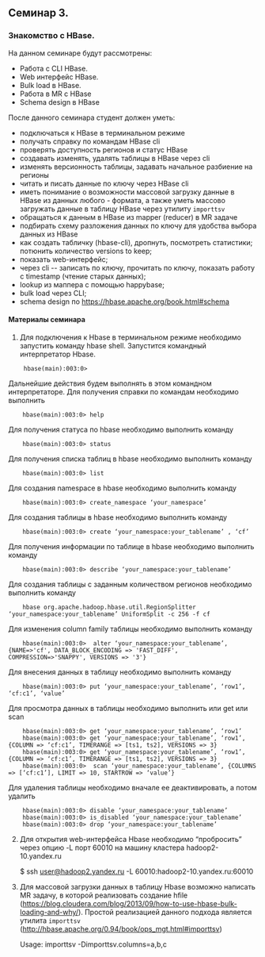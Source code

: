 ## Семинар 3.
### Знакомство с HBase.

На данном семинаре будут рассмотрены:

- Работа с CLI HBase.
- Web интерфейс HBase.
- Bulk load в HBase.
- Работа в MR c HBase
- Schema design в HBase

После данного семинара студент должен уметь:

- подключаться к HBase в терминальном режиме
- получать справку по командам HBase cli
- проверять доступность регионов и статус HBase
- создавать изменять, удалять таблицы в HBase через cli
- изменять версионность таблицы, задавать начальное разбиение на регионы
- читать и писать данные по ключу через HBase cli
- иметь понимание о возможности массовой загрузку данные в HBase из данных любого - формата, а также уметь массово загружать данные в таблицу HBase через утилиту `importtsv`
- обращаться к данным в HBase из mapper (reducer) в MR задаче
- подбирать схему разложения данных по ключу для удобства выбора данных из HBase
- как создать табличку (hbase-cli), дропнуть, посмотреть статистики; потюнить количество versions to keep;
- показать web-интерфейс;
- через cli -- записать по ключу, прочитать по ключу, показать работу с timestamp (чтение старых данных);
- lookup из маппера с помощью happybase;
- bulk load через CLI;
- schema design по https://hbase.apache.org/book.html#schema

#### Материалы семинара
1. Для подключения к Hbase в терминальном режиме необходимо запустить команду hbase shell. Запустится командный интерпретатор Hbase.

        hbase(main):003:0>
Дальнейшие действия будем выполнять в этом командном интерпретаторе.
Для получения справки по командам необходимо выполнить

        hbase(main):003:0> help
Для получения статуса по hbase необходимо выполнить команду

        hbase(main):003:0> status
Для получения списка таблиц в hbase необходимо выполнить команду

        hbase(main):003:0> list
Для создания namespace в hbase необходимо выполнить команду

        hbase(main):003:0> create_namespace ‘your_namespace’
Для создания таблицы в hbase необходимо выполнить команду

        hbase(main):003:0> create ‘your_namespace:your_tablename’ , ‘cf’
Для получения информации по таблице в hbase необходимо выполнить команду

        hbase(main):003:0> describe ‘your_namespace:your_tablename’
Для создания таблицы с заданным количеством регионов необходимо выполнить команду

        hbase org.apache.hadoop.hbase.util.RegionSplitter ‘your_namespace:your_tablename’ UniformSplit -c 256 -f cf
Для изменения column family таблицы необходимо выполнить команду

        hbase(main):003:0>  alter ‘your_namespace:your_tablename’, {NAME=>'cf', DATA_BLOCK_ENCODING => 'FAST_DIFF', COMPRESSION=>'SNAPPY', VERSIONS => '3'}
Для внесения данных в таблицу необходимо выполнить команду

        hbase(main):003:0> put ‘your_namespace:your_tablename’, ‘row1’, ‘cf:c1’, ‘value’
Для просмотра данных в таблицы необходимо выполнить или get или scan

        hbase(main):003:0> get ‘your_namespace:your_tablename’, ‘row1’
        hbase(main):003:0> get ‘your_namespace:your_tablename’, ‘row1’, {COLUMN => ‘cf:c1’, TIMERANGE => [ts1, ts2], VERSIONS => 3}
        hbase(main):003:0> get ‘your_namespace:your_tablename’, ‘row1’, {COLUMN => ‘cf:c1’, TIMERANGE => [ts1, ts2], VERSIONS => 3}
        hbase(main):003:0>  scan ‘your_namespace:your_tablename’, {COLUMNS => [‘cf:c1’], LIMIT => 10, STARTROW => ‘value’}
Для удаления таблицы необходимо вначале ее деактивировать, а потом удалить

        hbase(main):003:0> disable ‘your_namespace:your_tablename’
        hbase(main):003:0> is_disabled ‘your_namespace:your_tablename’
        hbase(main):003:0> drop ‘your_namespace:your_tablename’

<!--
note1: $ echo "describe 'test'" | ./hbase shell -n > /dev/null 2>&1
note2: $ (Table, RowKey, Family, Column, Timestamp) → Value
note3: $ SortedMap<RowKey, List<SortedMap<Column, List<Value, Timestamp>>>>      -->

2. Для открытия web-интерфейса Hbase необходимо “пробросить” через опцию -L порт 60010 на машину кластера hadoop2-10.yandex.ru

    $ ssh user@hadoop2.yandex.ru -L 60010:hadoop2-10.yandex.ru:60010

3. Для массовой загрузки данных в таблицу Hbase возможно написать MR задачу, в которой реализовать создание hfile (https://blog.cloudera.com/blog/2013/09/how-to-use-hbase-bulk-loading-and-why/). Простой реализацией данного подхода является утилита `importtsv` (http://hbase.apache.org/0.94/book/ops_mgt.html#importtsv)

    Usage: importtsv -Dimporttsv.columns=a,b,c <tablename> <inputdir>





